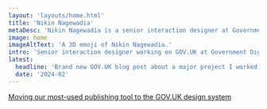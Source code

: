```yaml
---
layout: 'layouts/home.html'
title: 'Nikin Nagewadia'
metaDesc: 'Nikin Nagewadia is a senior interaction designer at Government Digital Service in London, England.'
image: home
imageAltText: 'A 3D emoji of Nikin Nagewadia.'
intro: 'Senior interaction designer working on GOV.UK at Government Digital Service'
latest:
  headline: 'Brand new GOV.UK blog post about a major project I worked on is now live'
  date: '2024-02'
---
```


<p><a href='https://insidegovuk.blog.gov.uk/2024/02/08/moving-our-most-used-publishing-tool-to-the-gov-uk-design-system/?utm_medium=referral&utm_source=nikinwebsite&utm_campaign=whitehall' rel='external'>Moving our most-used publishing tool to the GOV.UK design system</a></p>
